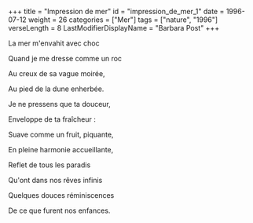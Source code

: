 +++
title = "Impression de mer"
id = "impression_de_mer_1"
date = 1996-07-12
weight = 26
categories = ["Mer"]
tags = ["nature", "1996"]
verseLength = 8
LastModifierDisplayName = "Barbara Post"
+++

La mer m'envahit avec choc

Quand je me dresse comme un roc

Au creux de sa vague moirée,

Au pied de la dune enherbée.

Je ne pressens que ta douceur,

Enveloppe de ta fraîcheur :

Suave comme un fruit, piquante,

En pleine harmonie accueillante,

Reflet de tous les paradis

Qu'ont dans nos rêves infinis

Quelques douces réminiscences

De ce que furent nos enfances.
